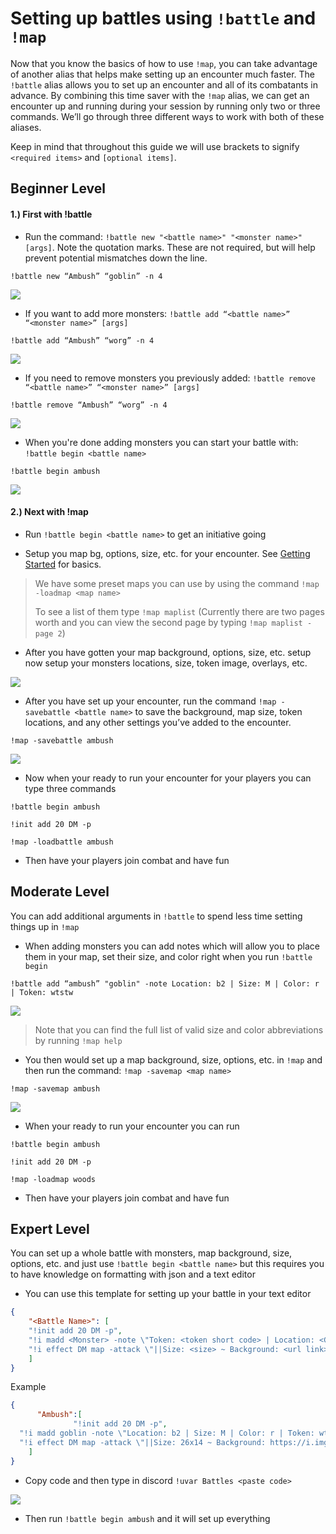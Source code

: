 # Setting up battles using `!battle` and `!map`

Now that you know the basics of how to use `!map`, you can take advantage of another alias that helps make setting up an encounter much faster.  The `!battle` alias allows you to set up an encounter and all of its combatants in advance.  By combining this time saver with the `!map` alias, we can get an encounter up and running during your session by running only two or three commands.  We’ll go through three different ways to work with both of these aliases.

Keep in mind that throughout this guide we will use brackets to signify `<required items>` and `[optional items]`.

## Beginner Level

#### 1.) First with !battle

- Run the command: `!battle new "<battle name>" "<monster name>" [args]`.  Note the quotation marks.  These are not required, but will help prevent potential mismatches down the line.

`!battle new “Ambush” “goblin” -n 4`

![](https://cdn.discordapp.com/attachments/695782699834540082/764150875446837258/Screen_Shot_2020-10-08_at_7.05.11_AM.png)

- If you want to add more monsters: `!battle add “<battle name>” “<monster name>” [args]`

`!battle add “Ambush” “worg” -n 4`

![](https://cdn.discordapp.com/attachments/695782699834540082/764151326874664990/Screen_Shot_2020-10-08_at_7.05.53_AM.png)

- If you need to remove monsters you previously added: `!battle remove “<battle name>” “<monster name>” [args]`

`!battle remove “Ambush” “worg” -n 4`

![](https://cdn.discordapp.com/attachments/695782699834540082/764151613236707378/Screen_Shot_2020-10-08_at_7.06.51_AM.png)

- When you're done adding monsters you can start your battle with: `!battle begin <battle name>`

`!battle begin ambush`

![](https://cdn.discordapp.com/attachments/695782699834540082/764151845039374356/Screen_Shot_2020-10-08_at_7.20.06_AM.png)

#### 2.) Next with !map

- Run  `!battle begin <battle name>` to get an initiative going

- Setup you map bg, options, size, etc. for your encounter. See [Getting Started](http://docs.otfbm.com/#/guides_getting_started) for basics.

> We have some preset maps you can use by using the command `!map -loadmap <map name>`
>
> To see a list of them type `!map maplist` (Currently there are two pages worth and you can view the second page by typing `!map maplist -page 2`)

- After you have gotten your map background, options, size, etc. setup now setup your monsters locations, size, token image, overlays, etc.

![](https://cdn.discordapp.com/attachments/695782699834540082/764230688387629066/Screen_Shot_2020-10-08_at_7.30.03_AM.png)

- After you have set up your encounter, run the command `!map -savebattle <battle name>` to save the background, map size, token locations, and any other settings you’ve added to the encounter.

`!map -savebattle ambush`

![](https://cdn.discordapp.com/attachments/695782699834540082/764231326676549632/Screen_Shot_2020-10-08_at_7.31.42_AM.png)

- Now when your ready to run your encounter for your players you can type three commands

`!battle begin ambush`

`!init add 20 DM -p`

`!map -loadbattle ambush`

- Then have your players join combat and have fun

## Moderate Level

You can add additional arguments in `!battle` to spend less time setting things up in `!map`

- When adding monsters you can add notes which will allow you to place them in your map, set their size, and color right when you run `!battle begin`

`!battle add “ambush” "goblin" -note Location: b2 | Size: M | Color: r | Token: wtstw`

![](https://cdn.discordapp.com/attachments/695782699834540082/764233446703759365/Screen_Shot_2020-10-09_at_3.10.32_PM.png)

> Note that you can find the full list of valid size and color abbreviations by running `!map help`

- You then would set up a map background, size, options, etc. in `!map` and then run the command: `!map -savemap <map name>`

`!map -savemap ambush`

![](https://cdn.discordapp.com/attachments/695782699834540082/764236623692955708/Screen_Shot_2020-10-09_at_3.23.16_PM.png)

- When your ready to run your encounter you can run

`!battle begin ambush`

`!init add 20 DM -p`

`!map -loadmap woods`

- Then have your players join combat and have fun

## Expert Level

You can set up a whole battle with monsters, map background, size, options, etc. and just use `!battle begin <battle name>` but this requires you to have knowledge on formatting with json and a text editor

- You can use this template for setting up your battle in your text editor

```json
{
    "<Battle Name>": [
    "!init add 20 DM -p",
    "!i madd <Monster> -note \"Token: <token short code> | Location: <Grid Location>\" <Other Modifiers>",
    "!i effect DM map -attack \"||Size: <size> ~ Background: <url link> ~ Options: <options> ~ Objects: <object> ~ Walls: <wall>\""
    ]
}
```

Example

```json
{
      "Ambush":[
              "!init add 20 DM -p",
  "!i madd goblin -note \"Location: b2 | Size: M | Color: r | Token: wtstw\"",
  "!i effect DM map -attack \"||Size: 26x14 ~ Background: https://i.imgur.com/O2tMCFC.jpg ~ Options: dc60\""
    ]
}
```

- Copy code and then type in discord `!uvar Battles <paste code>`

![](https://cdn.discordapp.com/attachments/695782699834540082/764238746983333928/Screen_Shot_2020-10-09_at_3.31.43_PM.png)

- Then run `!battle begin ambush` and it will set up everything




